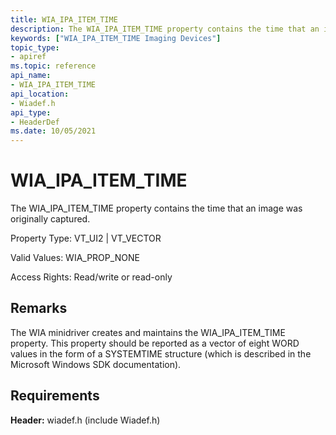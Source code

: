 ```yaml
---
title: WIA_IPA_ITEM_TIME
description: The WIA_IPA_ITEM_TIME property contains the time that an image was originally captured.
keywords: ["WIA_IPA_ITEM_TIME Imaging Devices"]
topic_type:
- apiref
ms.topic: reference
api_name:
- WIA_IPA_ITEM_TIME
api_location:
- Wiadef.h
api_type:
- HeaderDef
ms.date: 10/05/2021
---
```


# WIA_IPA_ITEM_TIME

The WIA_IPA_ITEM_TIME property contains the time that an image was originally captured.

Property Type: VT_UI2 | VT_VECTOR

Valid Values: WIA_PROP_NONE

Access Rights: Read/write or read-only

## Remarks

The WIA minidriver creates and maintains the WIA_IPA_ITEM_TIME property. This property should be reported as a vector of eight WORD values in the form of a SYSTEMTIME structure (which is described in the Microsoft Windows SDK documentation).

## Requirements

**Header:** wiadef.h (include Wiadef.h)
